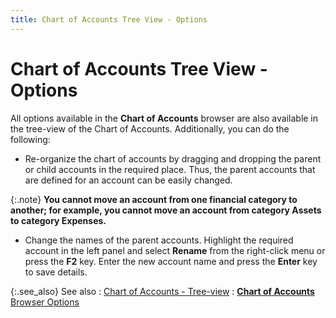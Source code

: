 ```yaml
---
title: Chart of Accounts Tree View - Options
---
```


# Chart of Accounts Tree View - Options


All options available in the **Chart 
 of Accounts** browser are also available in the tree-view of the  Chart of Accounts. Additionally, you can do the following:

- Re-organize  the chart of accounts by dragging and dropping the parent or child accounts  in the required place. Thus, the parent accounts that are defined for  an account can be easily changed.



{:.note}
**You cannot move an account from one financial  category to another; for example, you cannot move an account from category  **Assets** to category **Expenses**.**

- Change the  names of the parent accounts. Highlight the required account in the left  panel and select **Rename** from the  right-click menu or press the **F2**  key. Enter the new account name and press the **Enter**  key to save details.



{:.see_also}
See also
: [Chart  of Accounts - Tree-view]({{site.sc_baseurl}}/options/acc-info/coa/setup-coa/chart_of_accounts_tree_view.html)
: [**Chart 
 of Accounts** Browser Options]({{site.sc_baseurl}}/options/acc-info/coa/setup-coa/browser_options_coa.html)
